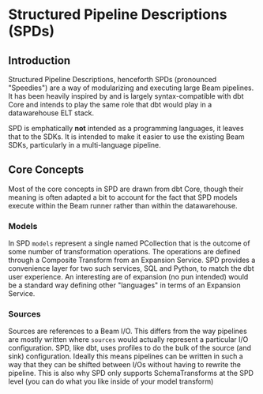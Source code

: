 # Structured Pipeline Descriptions (SPDs)

## Introduction

Structured Pipeline Descriptions, henceforth SPDs (pronounced "Speedies") are a way of 
modularizing and executing large Beam pipelines. It has been heavily inspired by and is
largely syntax-compatible with dbt Core and intends to play the same role that dbt would
play in a datawarehouse ELT stack. 

SPD is emphatically **not** intended as a programming languages, it leaves that to the SDKs.
It is intended to make it easier to use the existing Beam SDKs, particularly in a multi-language
pipeline.

## Core Concepts

Most of the core concepts in SPD are drawn from dbt Core, though their meaning is often adapted
a bit to account for the fact that SPD models execute within the Beam runner rather than within
the datawarehouse. 

### Models

In SPD `models` represent a single named PCollection that is the outcome of some number of 
transformation operations. The operations are defined through a Composite Transform from an
Expansion Service. SPD provides a convenience layer for two such services, SQL and Python, to
match the dbt user experience. An interesting are of expansion (no pun intended) would be a
standard way defining other "languages" in terms of an Expansion Service. 

### Sources

Sources are references to a Beam I/O. This differs from the way pipelines are mostly written where
`sources` would actually represent a particular I/O configuration. SPD, like dbt, uses profiles
to do the bulk of the source (and sink) configuration. Ideally this means pipelines can be written
in such a way that they can be shifted between I/Os without having to rewrite the pipeline. This is
also why SPD only supports SchemaTransforms at the SPD level (you can do what you like inside of 
your model transform)